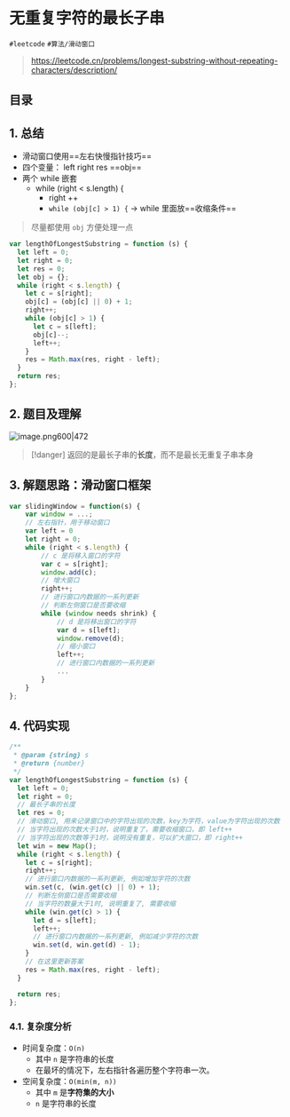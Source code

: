 
# 无重复字符的最长子串


`#leetcode` `#算法/滑动窗口`  

>  https://leetcode.cn/problems/longest-substring-without-repeating-characters/description/



## 目录
<!-- toc -->
 ## 1. 总结 

- 滑动窗口使用==左右快慢指针技巧==
- 四个变量： left right res ==obj==
-  两个 while 嵌套
	- while (right < s.length) {
		-  right ++
		- `while (obj[c] > 1) {` → while 里面放==收缩条件==

>  尽量都使用 `obj` 方便处理一点

```javascript
var lengthOfLongestSubstring = function (s) {
  let left = 0;
  let right = 0;
  let res = 0;
  let obj = {};
  while (right < s.length) {
    let c = s[right];
    obj[c] = (obj[c] || 0) + 1;
    right++;
    while (obj[c] > 1) {
      let c = s[left];
      obj[c]--;
      left++;
    }
    res = Math.max(res, right - left);
  }
  return res;
};

```

## 2. 题目及理解

![image.png600|472](https://832-1310531898.cos.ap-beijing.myqcloud.com/202408050719710.png?imageSlim)

> [!danger]
>  返回的是最长子串的**长度**，而不是最长无重复子串本身

## 3. 解题思路：滑动窗口框架

```javascript hl:
var slidingWindow = function(s) {
    var window = ...;
    // 左右指针，用于移动窗口
    var left = 0
    let right = 0;
    while (right < s.length) {
        // c 是将移入窗口的字符
        var c = s[right];
        window.add(c);
        // 增大窗口
        right++;
        // 进行窗口内数据的一系列更新
        // 判断左侧窗口是否要收缩
        while (window needs shrink) {
            // d 是将移出窗口的字符
            var d = s[left];
            window.remove(d);
            // 缩小窗口
            left++;
            // 进行窗口内数据的一系列更新
            ...
        }
    }
};

```

## 4. 代码实现

```javascript
/**
 * @param {string} s
 * @return {number}
 */
var lengthOfLongestSubstring = function (s) {
  let left = 0;
  let right = 0;
  // 最长子串的长度
  let res = 0;
  // 滑动窗口, 用来记录窗口中的字符出现的次数，key为字符，value为字符出现的次数
  // 当字符出现的次数大于1时，说明重复了，需要收缩窗口，即 left++
  // 当字符出现的次数等于1时，说明没有重复，可以扩大窗口，即 right++
  let win = new Map();
  while (right < s.length) {
    let c = s[right];
    right++;
    // 进行窗口内数据的一系列更新, 例如增加字符的次数
    win.set(c, (win.get(c) || 0) + 1);
    // 判断左侧窗口是否需要收缩
    // 当字符的数量大于1时, 说明重复了, 需要收缩
    while (win.get(c) > 1) {
      let d = s[left];
      left++;
      // 进行窗口内数据的一系列更新, 例如减少字符的次数
      win.set(d, win.get(d) - 1);
    }
    // 在这里更新答案
    res = Math.max(res, right - left);
  }

  return res;
};

```

### 4.1. 复杂度分析

- 时间复杂度：`O(n)`
	- 其中 `n` 是字符串的长度
	- 在最坏的情况下，左右指针各遍历整个字符串一次。
-  空间复杂度：`O(min(m, n))`
	- 其中 `m` 是**字符集的大小**
	- `n` 是字符串的长度

